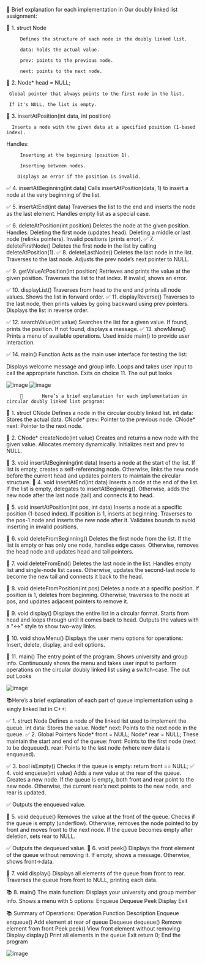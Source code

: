  📕        Brief explanation for each implementation in Our doubly linked list assignment:


🎁 1. struct Node

         Defines the structure of each node in the doubly linked list.
         
         data: holds the actual value.
         
         prev: points to the previous node.
         
         next: points to the next node.
         

🎁 2. Node* head = NULL;

     Global pointer that always points to the first node in the list.
     
     If it's NULL, the list is empty.

🎁 3. insertAtPosition(int data, int position)

      Inserts a node with the given data at a specified position (1-based index).
      
   Handles:
   
         Inserting at the beginning (position 1).
         
         Inserting between nodes.
         
        Displays an error if the position is invalid.

✅ 4. insertAtBeginning(int data)
     Calls insertAtPosition(data, 1) to insert a node at the very beginning of the list.

✅ 5. insertAtEnd(int data)
         Traverses the list to the end and inserts the node as the last element.
         Handles empty list as a special case.

✅ 6. deleteAtPosition(int position)
        Deletes the node at the given position.
    Handles:
      Deleting the first node (updates head).
      Deleting a middle or last node (relinks pointers).
      Invalid positions (prints error).
✅ 7. deleteFirstNode()
        Deletes the first node in the list by calling deleteAtPosition(1).
✅ 8. deleteLastNode()
      Deletes the last node in the list.
      Traverses to the last node.
      Adjusts the prev node’s next pointer to NULL.

✅ 9. getValueAtPosition(int position)
        Retrieves and prints the value at the given position.
        Traverses the list to that index.
      If invalid, shows an error.

✅ 10. displayList()
      Traverses from head to the end and prints all node values.
      Shows the list in forward order.
✅ 11. displayReverse()
        Traverses to the last node, then prints values by going backward using prev pointers.
        Displays the list in reverse order.

✅ 12. searchValue(int value)
       Searches the list for a given value.
       If found, prints the position.
      If not found, displays a message.
✅ 13. showMenu()
       Prints a menu of available operations.
       Used inside main() to provide user interaction.

✅ 14. main() Function
       Acts as the main user interface for testing the list:

Displays welcome message and group info.
Loops and takes user input to call the appropriate function.
Exits on choice 11.
The out put looks


![image](https://github.com/user-attachments/assets/0ff1d275-cf48-4baf-b8ed-80155c028414)   ![image](https://github.com/user-attachments/assets/908c84ec-8971-45d5-b3a8-ee86a1c963aa)










         📕       Here’s a brief explanation for each implementation in  circular doubly linked list program:

🎯 1. struct CNode
        Defines a node in the circular doubly linked list.
       int data: Stores the actual data.
       CNode* prev: Pointer to the previous node.
       CNode* next: Pointer to the next node.

🎯  2. CNode* createNode(int value)
      Creates and returns a new node with the given value.
      Allocates memory dynamically.
      Initializes next and prev to NULL.

🎯  3. void insertAtBeginning(int data)
       Inserts a node at the start of the list.
       If list is empty, creates a self-referencing node.
       Otherwise, links the new node before the current head and updates pointers to maintain the circular structure.
🎯  4. void insertAtEnd(int data)
        Inserts a node at the end of the list.
        If the list is empty, delegates to insertAtBeginning().
        Otherwise, adds the new node after the last node (tail) and connects it to head.

🎯 5. void insertAtPosition(int pos, int data)
         Inserts a node at a specific position (1-based index).
         If position is 1, inserts at beginning.
         Traverses to the pos-1 node and inserts the new node after it.
        Validates bounds to avoid inserting in invalid positions.

🎯 6. void deleteFromBeginning()
        Deletes the first node from the list.
        If the list is empty or has only one node, handles edge cases.
        Otherwise, removes the head node and updates head and tail pointers.

🎯 7. void deleteFromEnd()
        Deletes the last node in the list.
        Handles empty list and single-node list cases.
        Otherwise, updates the second-last node to become the new tail and connects it back to the head.

🎯 8. void deleteFromPosition(int pos)
       Deletes a node at a specific position.
       If position is 1, deletes from beginning.
       Otherwise, traverses to the node at pos, and updates adjacent pointers to remove it.

🎯 9. void display()
        Displays the entire list in a circular format.
        Starts from head and loops through until it comes back to head.
        Outputs the values with a "↔" style to show two-way links.

🎯 10. void showMenu()
        Displays the user menu options for operations:
        Insert, delete, display, and exit options.

🎯 11. main()
          The entry point of the program.
          Shows university and group info.
          Continuously shows the menu and takes user input to perform operations on the circular doubly linked list using a switch-case.
The out put Looks



![image](https://github.com/user-attachments/assets/5d46bb78-5115-4692-903e-0c39af17be79)





📚Here’s a brief explanation of each part of queue implementation using a singly linked list in C++:

✅ 1. struct Node
         Defines a node of the linked list used to implement the queue.
         int data: Stores the value.
         Node* next: Points to the next node in the queue.
✅ 2. Global Pointers
        Node* front = NULL;
        Node* rear = NULL;
        These maintain the start and end of the queue:
        front: Points to the first node (next to be dequeued).
        rear: Points to the last node (where new data is enqueued).

✅ 3. bool isEmpty()
        Checks if the queue is empty:
        return front == NULL;
✅ 4. void enqueue(int value)
         Adds a new value at the rear of the queue.
         Creates a new node.
         If the queue is empty, both front and rear point to the new node.
         Otherwise, the current rear’s next points to the new node, and rear is updated.

✅ Outputs the enqueued value.

📙 5. void dequeue()
         Removes the value at the front of the queue.
         Checks if the queue is empty (underflow).
         Otherwise, removes the node pointed to by front and moves front to the next node.
         If the queue becomes empty after deletion, sets rear to NULL.

✅ Outputs the dequeued value.
📙 6. void peek()
         Displays the front element of the queue without removing it.
         If empty, shows a message.
         Otherwise, shows front->data.

📙 7. void display()
        Displays all elements of the queue from front to rear.
        Traverses the queue from front to NULL, printing each data.

📚 8. main()
       The main function:
             Displays your university and group member info.
             Shows a menu with 5 options:
             Enqueue
             Dequeue
             Peek
             Display
             Exit

📚 Summary of Operations:
            Operation	Function	Description
            Enqueue	enqueue()	Add element at rear of queue
            Dequeue	dequeue()	Remove element from front
            Peek	peek()	View front element without removing
            Display	display()	Print all elements in the queue
            Exit	return 0;	End the program

![image](https://github.com/user-attachments/assets/5d34948e-2d5e-4c01-8a1f-3dcff398b2f1)

 
